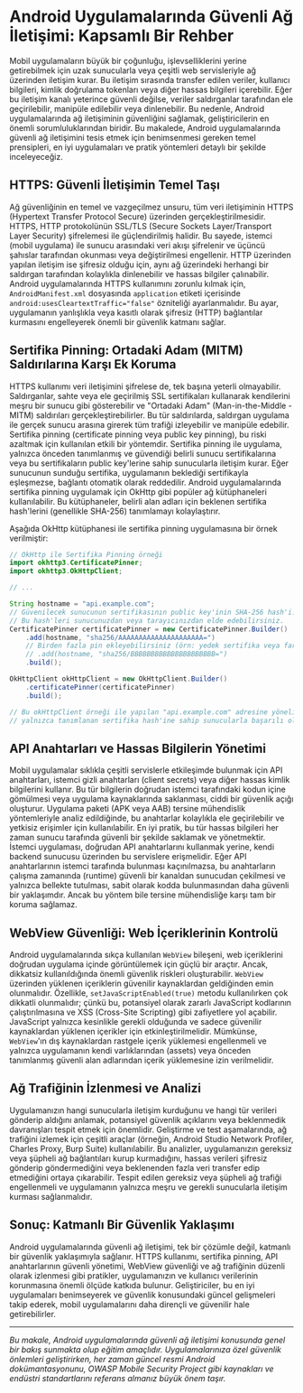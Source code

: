 # Android Uygulamalarında Güvenli Ağ İletişimi: Kapsamlı Bir Rehber

Mobil uygulamaların büyük bir çoğunluğu, işlevselliklerini yerine getirebilmek için uzak sunucularla veya çeşitli web servisleriyle ağ üzerinden iletişim kurar. Bu iletişim sırasında transfer edilen veriler, kullanıcı bilgileri, kimlik doğrulama tokenları veya diğer hassas bilgileri içerebilir. Eğer bu iletişim kanalı yeterince güvenli değilse, veriler saldırganlar tarafından ele geçirilebilir, manipüle edilebilir veya dinlenebilir. Bu nedenle, Android uygulamalarında ağ iletişiminin güvenliğini sağlamak, geliştiricilerin en önemli sorumluluklarından biridir. Bu makalede, Android uygulamalarında güvenli ağ iletişimini tesis etmek için benimsenmesi gereken temel prensipleri, en iyi uygulamaları ve pratik yöntemleri detaylı bir şekilde inceleyeceğiz.

## HTTPS: Güvenli İletişimin Temel Taşı

Ağ güvenliğinin en temel ve vazgeçilmez unsuru, tüm veri iletişiminin HTTPS (Hypertext Transfer Protocol Secure) üzerinden gerçekleştirilmesidir. HTTPS, HTTP protokolünün SSL/TLS (Secure Sockets Layer/Transport Layer Security) şifrelemesi ile güçlendirilmiş halidir. Bu sayede, istemci (mobil uygulama) ile sunucu arasındaki veri akışı şifrelenir ve üçüncü şahıslar tarafından okunması veya değiştirilmesi engellenir. HTTP üzerinden yapılan iletişim ise şifresiz olduğu için, aynı ağ üzerindeki herhangi bir saldırgan tarafından kolaylıkla dinlenebilir ve hassas bilgiler çalınabilir. Android uygulamalarında HTTPS kullanımını zorunlu kılmak için, `AndroidManifest.xml` dosyasında `application` etiketi içerisinde `android:usesCleartextTraffic="false"` özniteliği ayarlanmalıdır. Bu ayar, uygulamanın yanlışlıkla veya kasıtlı olarak şifresiz (HTTP) bağlantılar kurmasını engelleyerek önemli bir güvenlik katmanı sağlar.

## Sertifika Pinning: Ortadaki Adam (MITM) Saldırılarına Karşı Ek Koruma

HTTPS kullanımı veri iletişimini şifrelese de, tek başına yeterli olmayabilir. Saldırganlar, sahte veya ele geçirilmiş SSL sertifikaları kullanarak kendilerini meşru bir sunucu gibi gösterebilir ve "Ortadaki Adam" (Man-in-the-Middle - MITM) saldırıları gerçekleştirebilirler. Bu tür saldırılarda, saldırgan uygulama ile gerçek sunucu arasına girerek tüm trafiği izleyebilir ve manipüle edebilir. Sertifika pinning (certificate pinning veya public key pinning), bu riski azaltmak için kullanılan etkili bir yöntemdir. Sertifika pinning ile uygulama, yalnızca önceden tanımlanmış ve güvendiği belirli sunucu sertifikalarına veya bu sertifikaların public key'lerine sahip sunucularla iletişim kurar. Eğer sunucunun sunduğu sertifika, uygulamanın beklediği sertifikayla eşleşmezse, bağlantı otomatik olarak reddedilir. Android uygulamalarında sertifika pinning uygulamak için OkHttp gibi popüler ağ kütüphaneleri kullanılabilir. Bu kütüphaneler, belirli alan adları için beklenen sertifika hash'lerini (genellikle SHA-256) tanımlamayı kolaylaştırır.

Aşağıda OkHttp kütüphanesi ile sertifika pinning uygulamasına bir örnek verilmiştir:

```java
// OkHttp ile Sertifika Pinning örneği
import okhttp3.CertificatePinner;
import okhttp3.OkHttpClient;

// ...

String hostname = "api.example.com";
// Güvenilecek sunucunun sertifikasının public key'inin SHA-256 hash'i.
// Bu hash'leri sunucunuzdan veya tarayıcınızdan elde edebilirsiniz.
CertificatePinner certificatePinner = new CertificatePinner.Builder()
    .add(hostname, "sha256/AAAAAAAAAAAAAAAAAAAAA=")
    // Birden fazla pin ekleyebilirsiniz (örn: yedek sertifika veya farklı bir CA için)
    // .add(hostname, "sha256/BBBBBBBBBBBBBBBBBBBBB=") 
    .build();

OkHttpClient okHttpClient = new OkHttpClient.Builder()
    .certificatePinner(certificatePinner)
    .build();

// Bu okHttpClient örneği ile yapılan "api.example.com" adresine yönelik istekler,
// yalnızca tanımlanan sertifika hash'ine sahip sunucularla başarılı olacaktır.
```

## API Anahtarları ve Hassas Bilgilerin Yönetimi

Mobil uygulamalar sıklıkla çeşitli servislerle etkileşimde bulunmak için API anahtarları, istemci gizli anahtarları (client secrets) veya diğer hassas kimlik bilgilerini kullanır. Bu tür bilgilerin doğrudan istemci tarafındaki kodun içine gömülmesi veya uygulama kaynaklarında saklanması, ciddi bir güvenlik açığı oluşturur. Uygulama paketi (APK veya AAB) tersine mühendislik yöntemleriyle analiz edildiğinde, bu anahtarlar kolaylıkla ele geçirilebilir ve yetkisiz erişimler için kullanılabilir. En iyi pratik, bu tür hassas bilgileri her zaman sunucu tarafında güvenli bir şekilde saklamak ve yönetmektir. İstemci uygulaması, doğrudan API anahtarlarını kullanmak yerine, kendi backend sunucusu üzerinden bu servislere erişmelidir. Eğer API anahtarlarının istemci tarafında bulunması kaçınılmazsa, bu anahtarların çalışma zamanında (runtime) güvenli bir kanaldan sunucudan çekilmesi ve yalnızca bellekte tutulması, sabit olarak kodda bulunmasından daha güvenli bir yaklaşımdır. Ancak bu yöntem bile tersine mühendisliğe karşı tam bir koruma sağlamaz.

## WebView Güvenliği: Web İçeriklerinin Kontrolü

Android uygulamalarında sıkça kullanılan `WebView` bileşeni, web içeriklerini doğrudan uygulama içinde görüntülemek için güçlü bir araçtır. Ancak, dikkatsiz kullanıldığında önemli güvenlik riskleri oluşturabilir. `WebView` üzerinden yüklenen içeriklerin güvenilir kaynaklardan geldiğinden emin olunmalıdır. Özellikle, `setJavaScriptEnabled(true)` metodu kullanılırken çok dikkatli olunmalıdır; çünkü bu, potansiyel olarak zararlı JavaScript kodlarının çalıştırılmasına ve XSS (Cross-Site Scripting) gibi zafiyetlere yol açabilir. JavaScript yalnızca kesinlikle gerekli olduğunda ve sadece güvenilir kaynaklardan yüklenen içerikler için etkinleştirilmelidir. Mümkünse, `WebView`'ın dış kaynaklardan rastgele içerik yüklemesi engellenmeli ve yalnızca uygulamanın kendi varlıklarından (assets) veya önceden tanımlanmış güvenli alan adlarından içerik yüklemesine izin verilmelidir.

## Ağ Trafiğinin İzlenmesi ve Analizi

Uygulamanızın hangi sunucularla iletişim kurduğunu ve hangi tür verileri gönderip aldığını anlamak, potansiyel güvenlik açıklarını veya beklenmedik davranışları tespit etmek için önemlidir. Geliştirme ve test aşamalarında, ağ trafiğini izlemek için çeşitli araçlar (örneğin, Android Studio Network Profiler, Charles Proxy, Burp Suite) kullanılabilir. Bu analizler, uygulamanızın gereksiz veya şüpheli ağ bağlantıları kurup kurmadığını, hassas verileri şifresiz gönderip göndermediğini veya beklenenden fazla veri transfer edip etmediğini ortaya çıkarabilir. Tespit edilen gereksiz veya şüpheli ağ trafiği engellenmeli ve uygulamanın yalnızca meşru ve gerekli sunucularla iletişim kurması sağlanmalıdır.

## Sonuç: Katmanlı Bir Güvenlik Yaklaşımı

Android uygulamalarında güvenli ağ iletişimi, tek bir çözümle değil, katmanlı bir güvenlik yaklaşımıyla sağlanır. HTTPS kullanımı, sertifika pinning, API anahtarlarının güvenli yönetimi, WebView güvenliği ve ağ trafiğinin düzenli olarak izlenmesi gibi pratikler, uygulamanızın ve kullanıcı verilerinin korunmasına önemli ölçüde katkıda bulunur. Geliştiriciler, bu en iyi uygulamaları benimseyerek ve güvenlik konusundaki güncel gelişmeleri takip ederek, mobil uygulamalarını daha dirençli ve güvenilir hale getirebilirler.

---

*Bu makale, Android uygulamalarında güvenli ağ iletişimi konusunda genel bir bakış sunmakta olup eğitim amaçlıdır. Uygulamalarınıza özel güvenlik önlemleri geliştirirken, her zaman güncel resmi Android dokümantasyonunu, OWASP Mobile Security Project gibi kaynakları ve endüstri standartlarını referans almanız büyük önem taşır.* 